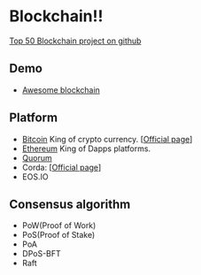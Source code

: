 # Blockchain!!

[Top 50 Blockchain project on github](https://medium.com/solidity-weekly/top-50-blockchain-projects-with-the-most-developer-activity-on-github-aa714404a757)

## Demo
- [Awesome blockchain](https://anders.com/blockchain/)

## Platform
- [Bitcoin](./bitcoin/README.md) King of crypto currency. [[Official page](https://bitcoin.org/)]
- [Ethereum](./ethereum/README.md) King of Dapps platforms.
- [Quorum](./quorum/README.md)
- Corda: [[Official page](https://www.corda.net/)]
- EOS.IO

## Consensus algorithm
- PoW(Proof of Work)
- PoS(Proof of Stake)
- PoA
- DPoS-BFT
- Raft
